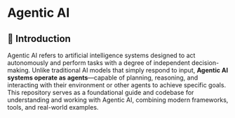 # Agentic AI

## 📘 Introduction
Agentic AI refers to artificial intelligence systems designed to act autonomously and perform tasks with a degree of independent decision-making. Unlike traditional AI models that simply respond to input, **Agentic AI systems operate as agents**—capable of planning, reasoning, and interacting with their environment or other agents to achieve specific goals.
This repository serves as a foundational guide and codebase for understanding and working with Agentic AI, combining modern frameworks, tools, and real-world examples.

